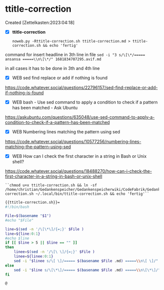 # ttitle-correction
Created [Zettelkasten:2023:04:18]

- [X] **ttitle-correction**


    ``noweb.py -Rttitle-correction.sh ttitle-correction.md > ttitle-correction.sh && echo 'fertig' ``

command for insert headline in 3th line in file 
    ``sed -i "3 s/\[\*/===== ansansa =====\\n\[\*/" 1681834707295.avif.md``

in all cases it has to be done in 3th and 4th line


- [X] WEB sed find replace or add if nothing is found

 https://code.whatever.social/questions/22796157/sed-find-replace-or-add-if-nothing-is-found

- [X] WEB bash - Use sed command to apply a condition to check if a pattern has been matched - Ask Ubuntu

 https://askubuntu.com/questions/635048/use-sed-command-to-apply-a-condition-to-check-if-a-pattern-has-been-matched

- [X] WEB Numbering lines matching the pattern using sed

 https://code.whatever.social/questions/10577256/numbering-lines-matching-the-pattern-using-sed

- [X] WEB How can I check the first character in a string in Bash or Unix shell?

 https://code.whatever.social/questions/18488270/how-can-i-check-the-first-character-in-a-string-in-bash-or-unix-shell


    ``chmod u+x ttitle-correction.sh && ln -sf /home/christian/Gedankenspeicher/Gedankenspeicherwiki/CodeFabrik/GedankenspeicherCoding/ttitle-correction.sh ~/.local/bin/ttitle-correction.sh && echo 'fertig'``

```bash
{{ttitle-correction.sh}}=
#!/bin/bash

File=$(basename "$1")
#echo "$File"

line=$(sed -n '/\[\*\]/{=;}' $File )
line=${line:0:1}
#echo $line
if [[ $line > 5 || $line == "" ]]
then
    linee=$(sed -n '/\[\ \]/{=;}' $File )
    linee=${linee:0:1}
    sed -i "$linee s/\[ \]/===== $(basename $File .md) =====\\n\[ \]/" "$File"
else
    sed -i "$line s/\[\*\]/===== $(basename $File .md) =====\\n\[\*\]/" "$File"
fi

@

```


